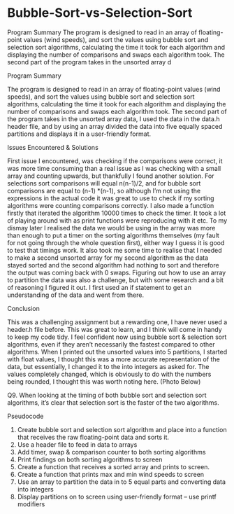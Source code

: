 # Bubble-Sort-vs-Selection-Sort
Program Summary The program is designed to read in an array of floating-point values (wind speeds), and sort the values using bubble sort and selection sort algorithms, calculating the time it took for each algorithm and displaying the number of comparisons and swaps each algorithm took.  The second part of the program takes in the unsorted array d

Program Summary

The program is designed to read in an array of floating-point values (wind speeds), and sort the values using bubble sort and selection sort algorithms, calculating the time it took for each algorithm and displaying the number of comparisons and swaps each algorithm took. 
The second part of the program takes in the unsorted array data, I used the data in the data.h header file, and by using an array divided the data into five equally spaced partitions and displays it in a user-friendly format.

Issues Encountered & Solutions

First issue I encountered, was checking if the comparisons were correct, it was more time consuming than a real issue as I was checking with a small array and counting upwards, but thankfully I found another solution. For selections sort comparisons will equal n(n-1)/2, and for bubble sort comparisons are equal to (n-1) *(n-1), so although I’m not using the expressions in the actual code it was great to use to check if my sorting algorithms were counting comparisons correctly. I also made a function firstly that iterated the algorithm 10000 times to check the timer. It took a lot of playing around with as print functions were reproducing with it etc. To my dismay later I realised the data we would be using in the array was more than enough to put a timer on the sorting algorithms themselves (my fault for not going through the whole question first), either way I guess it is good to test that timings work. 
It also took me some time to realise that I needed to make a second unsorted array for my second algorithm as the data stayed sorted and the second algorithm had nothing to sort and therefore the output was coming back with 0 swaps. 
Figuring out how to use an array to partition the data was also a challenge, but with some research and a bit of reasoning I figured it out. I first used an if statement to get an understanding of the data and went from there.

Conclusion

This was a challenging assignment but a rewarding one, I have never used a header.h file before. This was great to learn, and I think will come in handy to keep my code tidy. I feel confident now using bubble sort & selection sort algorithms, even if they aren’t necessarily the fastest compared to other algorithms.
When I printed out the unsorted values into 5 partitions, I started with float values, I thought this was a more accurate representation of the data, but essentially, I changed it to the into integers as asked for. The values completely changed, which is obviously to do with the numbers being rounded, I thought this was worth noting here. (Photo Below)

 


Q9. When looking at the timing of both bubble sort and selection sort algorithms, it’s clear that selection sort is the faster of the two algorithms.



Pseudocode
1.	Create bubble sort and selection sort algorithm and place into a function that receives the raw floating-point data and sorts it.
2.	Use a header file to feed in data to arrays
3.	Add timer, swap & comparison counter to both sorting algorithms
4.	Print findings on both sorting algorithms to screen
5.	Create a function that receives a sorted array and prints to screen.
6.	Create a function that prints max and min wind speeds to screen 
7.	Use an array to partition the data in to 5 equal parts and converting data into integers 
8.	Display partitions on to screen using user-friendly format – use printf modifiers

